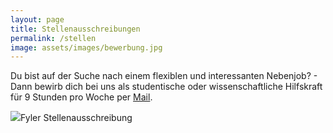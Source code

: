 ```yaml
---
layout: page
title: Stellenausschreibungen
permalink: /stellen
image: assets/images/bewerbung.jpg
---
```

<p>Du bist auf der Suche nach einem flexiblen und interessanten Nebenjob? - Dann bewirb dich bei uns als studentische oder wissenschaftliche Hilfskraft für 9 Stunden pro Woche per <a href="mailto:empschul@uni-leipzig.de">Mail</a>.</p>

<img src="assets/images/Stellenausschreibung">Fyler Stellenausschreibung</img> 


